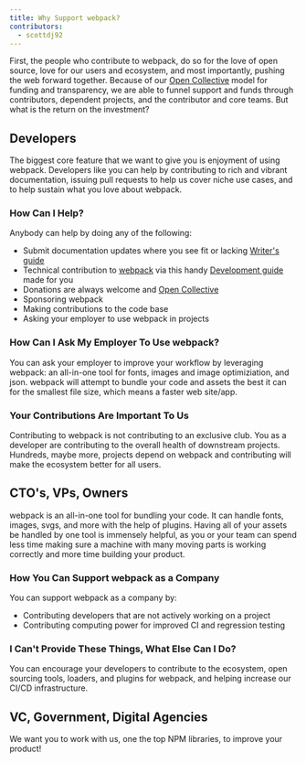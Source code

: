 ```yaml
---
title: Why Support webpack?
contributors:
  - scottdj92
---
```


First, the people who contribute to webpack, do so for the love of open source, love for our users and ecosystem, and most importantly, pushing the web forward together. Because of our [Open Collective](http://opencollective.com/webpack) model for funding and transparency, we are able to funnel support and funds through contributors, dependent projects, and the contributor and core teams. But what is the return on the investment?


## Developers

The biggest core feature that we want to give you is enjoyment of using webpack. Developers like you can help by contributing to rich and vibrant documentation, issuing pull requests to help us cover niche use cases, and to help sustain what you love about webpack.


### How Can I Help?

Anybody can help by doing any of the following:

*   Submit documentation updates where you see fit or lacking [Writer's guide](/writers-guide)
*   Technical contribution to [webpack](https://github.com/webpack/webpack) via this handy [Development guide](/development/index) made for you
*   Donations are always welcome and  [Open Collective](https://opencollective.com/webpack)
*   Sponsoring webpack
*   Making contributions to the code base
*   Asking your employer to use webpack in projects


### How Can I Ask My Employer To Use webpack?

You can ask your employer to improve your workflow by leveraging webpack: an all-in-one tool for fonts, images and image optimiziation, and json. webpack will attempt to bundle your code and assets the best it can for the smallest file size, which means a faster web site/app.


### Your Contributions Are Important To Us

Contributing to webpack is not contributing to an exclusive club. You as a developer are contributing to the overall health of downstream projects. Hundreds, maybe more, projects depend on webpack and contributing will make the ecosystem better for all users.


## CTO's, VPs, Owners

<!-- ### You Can Help Too!
(Add slides here regarding monetary value/dev time/tooling) -->

webpack is an all-in-one tool for bundling your code. It can handle fonts, images, svgs, and more with the help of plugins. Having all of your assets be handled by one tool is immensely helpful, as you or your team can spend less time making sure a machine with many moving parts is working correctly and more time building your product.


### How You Can Support webpack as a Company

You can support webpack as a company by:

*   Contributing developers that are not actively working on a project
*   Contributing computing power for improved CI and regression testing


### I Can't Provide These Things, What Else Can I Do?

You can encourage your developers to contribute to the ecosystem, open sourcing tools, loaders, and plugins for webpack, and helping increase our CI/CD infrastructure.


## VC, Government, Digital Agencies

We want you to work with us, one the top NPM libraries, to improve your product!

<!-- 
### Sales Pitch
(add slides here) 
-->
